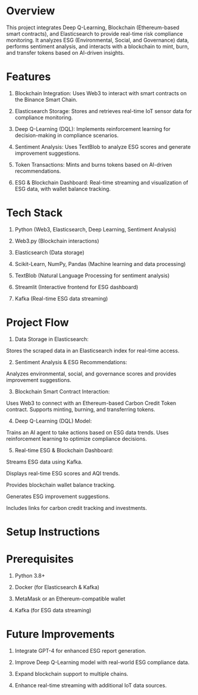 # Overview
This project integrates Deep Q-Learning, Blockchain (Ethereum-based smart contracts), and Elasticsearch to provide real-time risk compliance monitoring. It analyzes ESG (Environmental, Social, and Governance) data, performs sentiment analysis, and interacts with a blockchain to mint, burn, and transfer tokens based on AI-driven insights.

# Features
1) Blockchain Integration: Uses Web3 to interact with smart contracts on the Binance Smart Chain.

2) Elasticsearch Storage: Stores and retrieves real-time IoT sensor data for compliance monitoring.

3) Deep Q-Learning (DQL): Implements reinforcement learning for decision-making in compliance scenarios.

4) Sentiment Analysis: Uses TextBlob to analyze ESG scores and generate improvement suggestions.

5) Token Transactions: Mints and burns tokens based on AI-driven recommendations.
   
6) ESG & Blockchain Dashboard: Real-time streaming and visualization of ESG data, with wallet balance tracking.

# Tech Stack
1) Python (Web3, Elasticsearch, Deep Learning, Sentiment Analysis)

2) Web3.py (Blockchain interactions)

3) Elasticsearch (Data storage)

4) Scikit-Learn, NumPy, Pandas (Machine learning and data processing)

5) TextBlob (Natural Language Processing for sentiment analysis)
   
6) Streamlit (Interactive frontend for ESG dashboard)

7) Kafka (Real-time ESG data streaming)

# Project Flow 

1) Data Storage in Elasticsearch:

Stores the scraped data in an Elasticsearch index for real-time access.

2) Sentiment Analysis & ESG Recommendations:

Analyzes environmental, social, and governance scores and provides improvement suggestions.

3) Blockchain Smart Contract Interaction:

Uses Web3 to connect with an Ethereum-based Carbon Credit Token contract. Supports minting, burning, and transferring tokens.

4) Deep Q-Learning (DQL) Model:

Trains an AI agent to take actions based on ESG data trends. Uses reinforcement learning to optimize compliance decisions.

5) Real-time ESG & Blockchain Dashboard:

Streams ESG data using Kafka.

Displays real-time ESG scores and AQI trends.

Provides blockchain wallet balance tracking.

Generates ESG improvement suggestions.

Includes links for carbon credit tracking and investments.

# Setup Instructions
# Prerequisites
1) Python 3.8+

2) Docker (for Elasticsearch & Kafka)

3) MetaMask or an Ethereum-compatible wallet

4) Kafka (for ESG data streaming)

# Future Improvements

1) Integrate GPT-4 for enhanced ESG report generation.

2) Improve Deep Q-Learning model with real-world ESG compliance data.

3) Expand blockchain support to multiple chains.

4) Enhance real-time streaming with additional IoT data sources.
